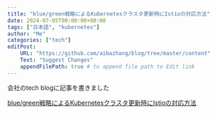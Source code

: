 ```yaml
---
title: "blue/green戦略によるKubernetesクラスタ更新時にIstioの対応方法"
date: 2024-07-05T00:00:00+00:00
tags: ["日本語", "kubernetes"]
author: "Me"
categories: ["tech"]
editPost:
    URL: "https://github.com/aibazhang/blog/tree/master/content"
    Text: "Suggest Changes"
    appendFilePath: true # to append file path to Edit link
---
```


会社のtech blogに記事を書きました

[blue/green戦略によるKubernetesクラスタ更新時にIstioの対応方法](https://buildersbox.corp-sansan.com/entry/2024/07/05/110000)